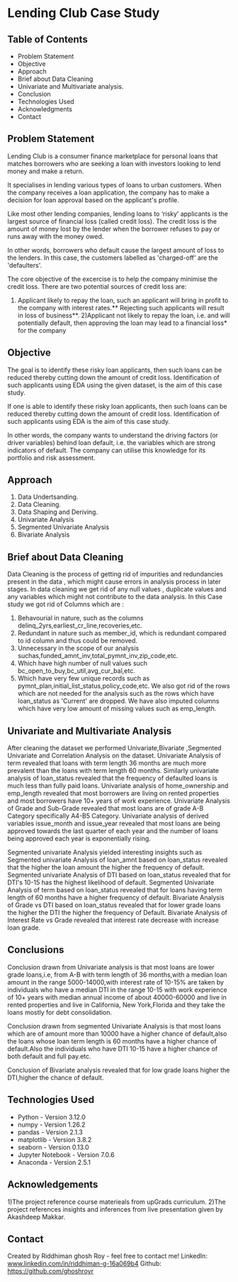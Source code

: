 


# Lending Club Case Study

## Table of Contents
* Problem Statement
* Objective
* Approach
* Brief about Data Cleaning
* Univariate and Multivariate analysis.
* Conclusion
* Technologies Used
* Acknowledgments
* Contact

## Problem Statement
Lending Club is a consumer finance marketplace for personal loans that matches borrowers who are seeking a loan with investors looking to lend money and make a return.

It specialises in lending various types of loans to urban customers. When the company receives a loan application, the company has to make a decision for loan approval based on the applicant's profile.

Like most other lending companies, lending loans to ‘risky’ applicants is the largest source of financial loss (called credit loss). The credit loss is the amount of money lost by the lender when the borrower refuses to pay or runs away with the money owed.

In other words, borrowers who default cause the largest amount of loss to the lenders. In this case, the customers labelled as 'charged-off' are the 'defaulters'.

The core objective of the excercise is to help the company minimise the credit loss. There are two potential sources of credit loss are:
1) Applicant likely to repay the loan, such an applicant will bring in profit to the company 
  with interest rates.** Rejecting such applicants will result in loss of business**.
2)Applicant not likely to repay the loan, i.e. and will potentially default, then approving the 
  loan may lead to a financial loss* for the company

## Objective
The goal is to identify these risky loan applicants, then such loans can be reduced thereby cutting down the amount of credit loss. Identification of such applicants using EDA using the given dataset, is the aim of this case study.

If one is able to identify these risky loan applicants, then such loans can be reduced thereby cutting down the amount of credit loss. Identification of such applicants using EDA is the aim of this case study.

In other words, the company wants to understand the driving factors (or driver variables) behind loan default, i.e. the variables which are strong indicators of default. The company can utilise this knowledge for its portfolio and risk assessment.

## Approach
1) Data Undertsanding.
2) Data Cleaning.
3) Data Shaping and Deriving.
4) Univariate Analysis
5) Segmented Univariate Analysis
6) Bivariate Analysis

## Brief about Data Cleaning
Data Cleaning is the process of getting rid of impurities and redundancies present in the data , which might cause errors in analysis process in later stages. In data cleaning we get rid of any null values , duplicate values and any variables which might not contribute to the data analysis.
In this Case study we got rid of Columns which are :
1) Behavourial in nature, such as the columns delinq_2yrs,earliest_cr_line,recoveries,etc.
2) Redundant in nature such as member_id, which is redundant compared to id column and thus could be removed.
3) Unnecessary in the scope of our analysis suchas,funded_amnt_inv,total_pymnt_inv,zip_code,etc.
4) Which have high number of null values such bc_open_to_buy,bc_util,avg_cur_bal,etc.
5) Which have very few unique records such as pymnt_plan,initial_list_status,policy_code,etc.
We also got rid of the rows which are not needed for the analysis such as the rows which have loan_status as 'Current' are dropped.
We have also imputed columns which have very low amount of missing values such as emp_length.

## Univariate and Multivariate Analysis
After cleaning the dataset we performed Univariate,Bivariate ,Segmented Univariate and Correlation Analysis on the dataset. 
Univariate Analysis of term revealed that loans with term length 36 months are much more prevalent than the loans with term length 60 months.
Similarly univariate analysis of loan_status revealed that the frequency of defaulted loans is much less than fully paid loans.
Univariate analysis of home_ownership and emp_length revealed that most borrowers are living on rented properties and most borrowers have 10+ years of work experience.
Univariate Analysis of Grade and Sub-Grade revealed that most loans are of grade A-B Category specifically A4-B5 Category.
Univariate analysis of derived variables issue_month and issue_year revealed that most loans are being approved towards the last quarter of each year and the number of loans being approved each year is exponentially rising.

Segmented univariate Analysis yielded interesting insights such as Segmented univariate Analysis of loan_amnt based on loan_status revealed that the higher the loan amount the higher the frequency of default.
Segmented univariate Analysis of DTI based on loan_status revealed that for DTI's 10-15 has the highest likelihood of default.
Segmented Univariate Analysis of term based on loan_status revealed that for loans having term length of 60 months have a higher frequency of default.
Bivariate Analysis of Grade vs DTI based on loan_status revealed that for lower grade loans the higher the DTI the higher the frequency of Default.
Bivariate Analysis of Interest Rate vs Grade revealed that interest rate decrease with increase loan grade.
## Conclusions
Conclusion drawn from Univariate analysis is that most loans are  lower grade loans,i.e, from A-B with term length of 36 months,with a median loan amount in the range 5000-14000,with interest rate of 10-15% are taken by individuals who have a median DTI in the range 10-15 with work experience of 10+ years with median annual income of about 40000-60000 and live in rented properties and live in California, New York,Florida and they take the loans mostly for debt consolidation.

Conclusion drawn from segmented Univariate Analysis is that most loans which are of amount more than 10000 have a higher chance of default,also the loans whose loan term length is 60 months have a higher chance of default.Also the individuals who have DTI 10-15 have a higher chance of both default and full pay.etc.

Conclusion of Bivariate analysis revealed that for low grade loans higher the DTI,higher the chance of default.

## Technologies Used
- Python - Version 3.12.0
- numpy - Version 1.26.2
- pandas - Version 2.1.3
- matplotlib - Version 3.8.2
- seaborn - Version 0.13.0
- Jupyter Notebook - Version 7.0.6
- Anaconda - Version 2.5.1

## Acknowledgements
1)The project reference course materieals from upGrads curriculum.
2)The project references insights and inferences from live presentation given by Akashdeep Makkar.


## Contact
Created by Riddhiman ghosh Roy - feel free to contact me!
LinkedIn: www.linkedin.com/in/riddhiman-g-16a069b4
Github: https://github.com/ghoshroyr


